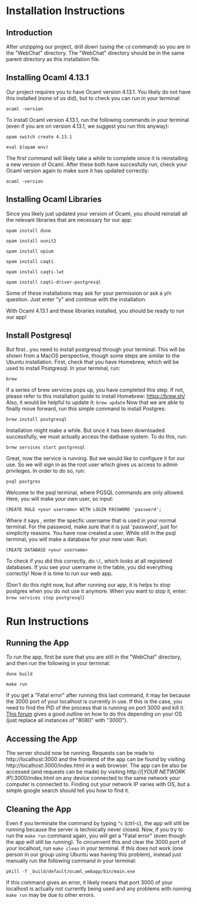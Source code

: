 # Installation Instructions

## Introduction

After unzipping our project, drill down (using the `cd` command) so you are in the "WebChat" directory. The "WebChat" directory should be in the same parent directory as this installation file.


## Installing Ocaml 4.13.1

Our project requires you to have Ocaml version 4.13.1. You likely do not have this installed (none of us did), but to check you can run in your terminal:

`ocaml -version`

To install Ocaml version 4.13.1, run the following commands in your terminal (even if you are on version 4.13.1, we suggest you run this anyway):

`opam switch create 4.13.1`

`eval $(opam env)`

The first command will likely take a while to complete since it is reinstalling a new version of Ocaml. After these both have succesfully run, check your Ocaml version again to make sure it has updated correctly:

`ocaml -version`


## Installing Ocaml Libraries

Since you likely just updated your version of Ocaml, you should reinstall all the relevant libraries that are necessary for our app:

`opam install dune`

`opam install ounit2`

`opam install opium`

`opam install caqti`

`opam install caqti-lwt`

`opam install caqti-driver-postgresql`

Some of these installations may ask for your permission or ask a y/n question. Just enter "y" and continue with the installation.

With Ocaml 4.13.1 and these libraries installed, you should be ready to run our app!


## Install Postgresql

But first...you need to install postgresql through your terminal. This will be shown from a MacOS perspective, though some steps are similar to the Ubuntu installation. First, check that you have Homebrew, which will be used to install Postgresql. In your terminal, run:

`brew`

If a series of brew services pops up, you have completed this step. If not, please refer to this installation guide to install Homebrew: https://brew.sh/
Also, it would be helpful to update it: `brew update`
Now that we are able to finally move forward, run this simple command to install Postgres:

`brew install postgresql`

Installation might make a while. But once it has been downloaded successfully, we must actually access the datbase system. To do this, run:

`brew services start postgresql`

Great, now the service is running. But we would like to configure it for our use. So we will sign in as the root user which gives us access to admin privileges. In order to do so, run:

`psql postgres`

Welcome to the psql terminal, where PGSQL commands are only allowed. Here, you will make your own user, so input:

`CREATE ROLE <your username> WITH LOGIN PASSWORD 'password';`

Where it says <your username>, enter the specfic username that is used in your normal terminal. For the password, make sure that it is just 'password', just for simplicity reasons. You have now created a user. While still in the psql terminal, you will make a database for your new user. Run:

`CREATE DATABASE <your username>`

To check if you did this correctly, do `\l`, which looks at all registered databases. If you see your username in the table, you did everything correctly! Now it is time to run our web app.

(Don't do this right now, but after running our app, it is helps to stop postgres when you do not use it anymore. When you want to stop it, enter: `brew services stop postgresql`)
  

# Run Instructions

## Running the App

To run the app, first be sure that you are still in the "WebChat" directory, and then run the following in your terminal:

`dune build`

`make run`

If you get a "Fatal error" after running this last command, it may be because the 3000 port of your localhost is currently in use. If this is the case, you need to find the PID of the process that is running on port 3000 and kill it. [This forum](https://superuser.com/questions/1411293/how-to-kill-a-localhost8080) gives a good outline on how to do this depending on your OS (just replace all instances of "8080" with "3000").

## Accessing the App

The server should now be running. Requests can be made to http://localhost:3000 and the frontend of the app can be found by visiting http://localhost:3000/index.html in a web browser. The app can be also be accessed (and requests can be made) by visiting http://[_YOUR NETWORK IP_]:3000/index.html on any device connected to the same network your computer is connected to. Finding out your network IP varies with OS, but a simple google search should tell you how to find it.

## Cleaning the App

Even if you terminate the command by typing `^c` (ctrl-c), the app will still be running because the server is technically never closed. Now, if you try to run the `make run` command again, you will get a "Fatal error" (even though the app will still be running). To circumvent this and clear the 3000 port of your localhost, run `make clean` in your terminal. If this does not work (one person in our group using Ubuntu was having this problem), instead just manually run the following command in your terminal:

`pkill -f _build/default/ocaml_webapp/bin/main.exe`

If this command gives an error, it likely means that port 3000 of your localhost is actually not currently being used and any problems with running `make run` may be due to other errors.
